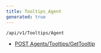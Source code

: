 ```yaml
---
title: Tooltips_Agent
generated: true
---
```


```http
/api/v1/Tooltips/Agent
```




* [POST Agents/Tooltips/GetTooltip](v1TooltipsAgent_GetTooltip.md)